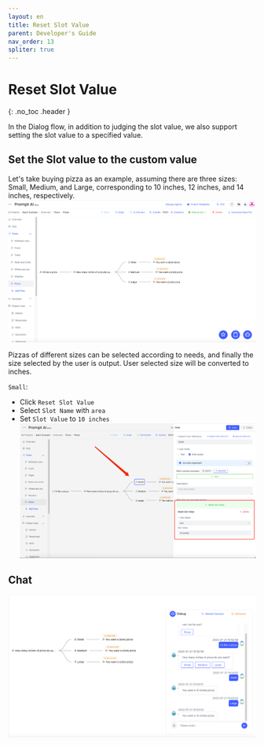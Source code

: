 ```yaml
---
layout: en
title: Reset Slot Value
parent: Developer's Guide
nav_order: 13
spliter: true
---
```


# Reset Slot Value
{: .no_toc .header }

In the Dialog flow, in addition to judging the slot value, we also support setting the slot value to a specified value.

## Set the Slot value to the custom value

Let's take buying pizza as an example, assuming there are three sizes: Small, Medium, and Large, corresponding to 10 inches, 12 inches, and 14 inches, respectively.
![01-reset-slot-value.png](assets/images/tutorial/reset_slot_value/01-reset-slot-value.png)

Pizzas of different sizes can be selected according to needs, and finally the size selected by the user is output. User selected size will be converted to inches.

`Small`:
- Click `Reset Slot Value`
- Select `Slot Name` with `area`
- Set `Slot Value` to `10 inches`
![02-reset-slot-value.png](assets/images/tutorial/reset_slot_value/02-reset-slot-value.png)

## Chat
![03-reset-slot-value.png](assets/images/tutorial/reset_slot_value/03-reset-slot-value.png)
